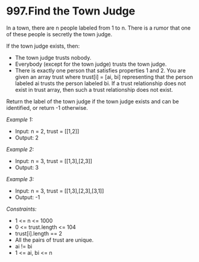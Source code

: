# 997.Find the Town Judge


In a town, there are n people labeled from 1 to n. There is a rumor that one of these people is secretly the town judge.

If the town judge exists, then:

- The town judge trusts nobody.
- Everybody (except for the town judge) trusts the town judge.
- There is exactly one person that satisfies properties 1 and 2.
You are given an array trust where trust[i] = [ai, bi] representing that the person labeled ai trusts the person labeled bi. If a trust relationship does not exist in trust array, then such a trust relationship does not exist.

Return the label of the town judge if the town judge exists and can be identified, or return -1 otherwise.

 

*Example 1:*

- Input: n = 2, trust = [[1,2]]
- Output: 2

*Example 2:*

- Input: n = 3, trust = [[1,3],[2,3]]
- Output: 3

*Example 3:*

- Input: n = 3, trust = [[1,3],[2,3],[3,1]]
- Output: -1
 

*Constraints:*

- 1 <= n <= 1000
- 0 <= trust.length <= 104
- trust[i].length == 2
- All the pairs of trust are unique.
- ai != bi
- 1 <= ai, bi <= n
